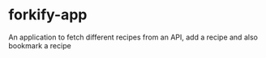 # forkify-app

An application to fetch different recipes from an API, add a recipe and also bookmark a recipe
